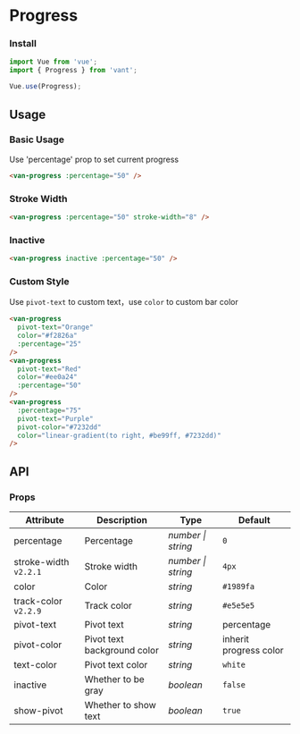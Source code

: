 # Progress

### Install

```js
import Vue from 'vue';
import { Progress } from 'vant';

Vue.use(Progress);
```

## Usage

### Basic Usage

Use 'percentage' prop to set current progress

```html
<van-progress :percentage="50" />
```

### Stroke Width

```html
<van-progress :percentage="50" stroke-width="8" />
```

### Inactive

```html
<van-progress inactive :percentage="50" />
```


### Custom Style

Use `pivot-text` to custom text，use `color` to custom bar color

```html
<van-progress
  pivot-text="Orange"
  color="#f2826a"
  :percentage="25"
/>
<van-progress
  pivot-text="Red"
  color="#ee0a24"
  :percentage="50"
/>
<van-progress
  :percentage="75"
  pivot-text="Purple"
  pivot-color="#7232dd"
  color="linear-gradient(to right, #be99ff, #7232dd)"
/>
```

## API

### Props

| Attribute | Description | Type | Default |
|------|------|------|------|
| percentage | Percentage | *number \| string* | `0` |
| stroke-width `v2.2.1` | Stroke width | *number \| string* | `4px` |
| color | Color | *string* | `#1989fa` |
| track-color `v2.2.9` | Track color | *string* | `#e5e5e5` |
| pivot-text | Pivot text | *string* | percentage |
| pivot-color | Pivot text background color | *string* | inherit progress color |
| text-color | Pivot text color | *string* | `white` |
| inactive | Whether to be gray | *boolean* | `false` |
| show-pivot | Whether to show text | *boolean* | `true` |
